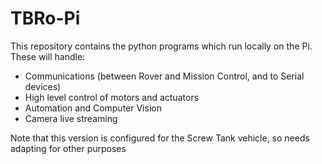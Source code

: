 # TBRo-Pi
This repository contains the python programs which run locally on the Pi.  
These will handle:
- Communications (between Rover and Mission Control, and to Serial devices)
- High level control of motors and actuators
- Automation and Computer Vision
- Camera live streaming

Note that this version is configured for the Screw Tank vehicle, so needs adapting for other purposes
